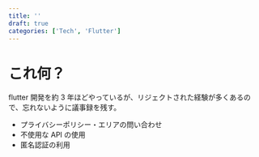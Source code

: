 ```yaml
---
title: ''
draft: true
categories: ['Tech', 'Flutter']
---
```


# これ何？

flutter 開発を約 3 年ほどやっているが、リジェクトされた経験が多くあるので、忘れないように議事録を残す。

  - プライバシーポリシー・エリアの問い合わせ
  - 不使用な API の使用
  - 匿名認証の利用
